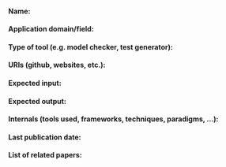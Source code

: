 #### Name:

#### Application domain/field:

#### Type of tool (e.g. model checker, test generator):

#### URIs (github, websites, etc.):

#### Expected input:

#### Expected output:

#### Internals (tools used, frameworks, techniques, paradigms, ...):

#### Last publication date:

#### List of related papers:
